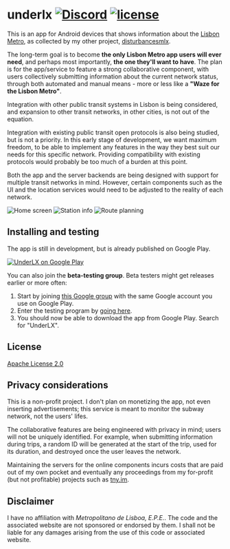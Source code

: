 # underlx [![Discord](https://img.shields.io/discord/334423823552217090.svg)](https://discord.gg/hhuC7fc) [![license](https://img.shields.io/github/license/gbl08ma/underlx.svg)](https://github.com/gbl08ma/underlx/blob/master/LICENSE)
This is an app for Android devices that shows information about the [Lisbon Metro](http://www.metrolisboa.pt/), as collected by my other project, [disturbancesmlx](https://github.com/gbl08ma/disturbancesmlx).

The long-term goal is to become **the only Lisbon Metro app users will ever need**, and perhaps most importantly, **the one they'll want to have**.
The plan is for the app/service to feature a strong collaborative component, with users collectively submitting information about the current network status, through both automated and manual means - more or less like a **"Waze for the Lisbon Metro"**.

Integration with other public transit systems in Lisbon is being considered, and expansion to other transit networks, in other cities, is not out of the equation.

Integration with existing public transit open protocols is also being studied, but is not a priority. In this early stage of development, we want maximum freedom, to be able to implement any features in the way they best suit our needs for this specific network. Providing compatibility with existing protocols would probably be too much of a burden at this point.

Both the app and the server backends are being designed with support for multiple transit networks in mind. However, certain components such as the UI and the location services would need to be adjusted to the reality of each network.

![Home screen](https://user-images.githubusercontent.com/984584/29083578-1c558d1c-7c61-11e7-950a-85601eee0139.png) 
![Station info](https://user-images.githubusercontent.com/984584/29083600-32676e90-7c61-11e7-9b38-b4115f1f6299.png)
![Route planning](https://user-images.githubusercontent.com/984584/29083613-3a81046a-7c61-11e7-846f-4a4d33665350.png)

## Installing and testing

The app is still in development, but is already published on Google Play.

[![UnderLX on Google Play](https://user-images.githubusercontent.com/984584/29083840-f2c43e7a-7c61-11e7-83ee-e6cbbe93f753.png)](https://play.google.com/store/apps/details?id=im.tny.segvault.disturbances&utm_source=github&utm_campaign=readme&pcampaignid=MKT-Other-global-all-co-prtnr-py-PartBadge-Mar2515-1)

You can also join the **beta-testing group**. Beta testers might get releases earlier or more often:

1. Start by joining [this Google group](https://groups.google.com/forum/#!forum/disturbancesmlx) with the same Google account you use on Google Play.
1. Enter the testing program by [going here](https://play.google.com/apps/testing/im.tny.segvault.disturbances/).
1. You should now be able to download the app from Google Play. Search for "UnderLX".

## License

[Apache License 2.0](https://github.com/gbl08ma/underlx/blob/master/LICENSE)

## Privacy considerations

This is a non-profit project. I don't plan on monetizing the app, not even inserting advertisements; this service is meant to monitor the subway network, not the users' lifes.

The collaborative features are being engineered with privacy in mind; users will not be uniquely identified. For example, when submitting information during trips, a random ID will be generated at the start of the trip, used for its duration, and destroyed once the user leaves the network.

Maintaining the servers for the online components incurs costs that are paid out of my own pocket and eventually any proceedings from my for-profit (but not profitable) projects such as [tny.im](https://tny.im).

## Disclaimer

I have no affiliation with _Metropolitano de Lisboa, E.P.E._. The code and the associated website are not sponsored or endorsed by them. I shall not be liable for any damages arising from the use of this code or associated website.

